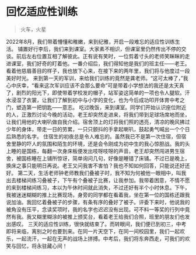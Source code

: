 # 回忆适应性训练

> 火车，火星

2022年8月，我们带着懵懂和稚嫩，来到纪雅，开启一段难忘的适应性训练生活。
铺置好行李后，我们来到课室。大家素不相识，但课室里仍然传出不停的交谈。前后左右位置互相了解彼此。正有说有笑时，一位剪着寸头的老师笑眯眯的走进课室，我们好奇的盯着他。一番介绍后，我们得知他是我们的班主任——老王。看着他慈眉善目的样子，我也放下心来，在接下来的两年里，我们将与他度过一段美好时光。
来到第一天的军训，来给我们训练的竟然是龚老师。“这可太棒了，”我心中庆幸，“看来这次军训应该不会那么要命”可是带着小学想法的我还是太天真了，剧烈的阳光下，即使带着学校发的帽子，站军姿这简单的一项也令人腿软。汗水浸湿了衣裳，让我们了解到初中与小学的变化，也为今后成功叩开体育中考之门，塑造第一把钥匙——意志。
吃过晚饭，来到课室。同学们开始认识座位附近的人，正激烈讨论今晚的活动，老王却突然走进来，将我们带到足球场席地而坐，让我们用他的大喇叭做自我介绍。宿舍顶上的灯将我们照的透亮，清凉的晚风拂过少年的身体，带走一日的劳累，一只只颤抖的手拿起喇叭，鼓起勇气喊出一个个日后熟悉的名字。
住宿生的初夜总是令人难忘的。虽然我已不是第一次住宿，但宿舍里静的吓人的氛围和陌生的环境，还是会令刚成为初中生的我心惊胆战。我的头上睡的是国栋，每翻一次身床板便发出吱呀吱呀的声音。老王却突然闯进男生宿舍，被国栋睡在上铺所惊讶，简单询问几句，好像是睡错了床铺。不过已是晚上，换床之事只能明日再说。老王又问我害不害怕？我也不知如何回答，只能说还好还好。
第二天，生活老师钟老师教我们叠被子时，我不知为何被他一眼相中，叫我出去楼梯间练习叠被子，下午有个叠被子比赛，让我参加。我带着困意，不情不愿的来到楼梯间练习，本以为午休时间就此消失，不过还好有半个小时休息。下午，我被迷迷糊糊的推上比赛现场，身旁的同学都在看着我，坐在第一位的国栋还跟我说加油。我回忆着叠被子的步骤，有条有序的叠好了被子。评委下来时，他说我的被角没有压平，念读奖项时，我的名字也迟迟没有出现。可不料一等奖的行列中竟然有我。我又糊里糊涂的被推上颁奖台，看着老王给我们合照，班里的朋友们也发出感叹。
三天的适应性训练，很快就结束了。而转眼间，我们便已到初三，中考即将来临，离别之时也要到来。在同一片天空下，在同一间校园里，我们一起欢乐，一起流汗，一起在无声的战场上拼搏。中考后，我们将东奔西走，可我们的欢笑与回忆，将永驻藏心间！
